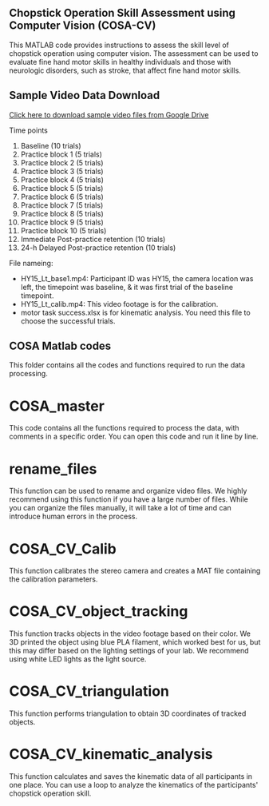 ## Chopstick Operation Skill Assessment using Computer Vision (COSA-CV)

This MATLAB code provides instructions to assess the skill level of chopstick operation using computer vision. The assessment can be used to evaluate fine hand motor skills in healthy individuals and those with neurologic disorders, such as stroke, that affect fine hand motor skills.

## Sample Video Data Download
[Click here to download sample video files from Google Drive](https://drive.google.com/drive/folders/1Fr_mPyVMsOllc9yXrQ_YJ18UNFs_qJDo?usp=sharing)

Time points
1. Baseline (10 trials)
2. Practice block 1 (5 trials)
3. Practice block 2 (5 trials)
4. Practice block 3 (5 trials)
5. Practice block 4 (5 trials)
6. Practice block 5 (5 trials)
7. Practice block 6 (5 trials)
8. Practice block 7 (5 trials)
9. Practice block 8 (5 trials)
10. Practice block 9 (5 trials)
11. Practice block 10 (5 trials)
12. Immediate Post-practice retention (10 trials)
13. 24-h Delayed Post-practice retention (10 trials)

File nameing:
- HY15_Lt_base1.mp4: Participant ID was HY15, the camera location was left, the timepoint was baseline, & it was first trial of the baseline timepoint.
- HY15_Lt_calib.mp4: This video footage is for the calibration.
- motor task success.xlsx is for kinematic analysis. You need this file to choose the successful trials.

## COSA Matlab codes
This folder contains all the codes and functions required to run the data processing.

# COSA_master
This code contains all the functions required to process the data, with comments in a specific order. You can open this code and run it line by line.

# rename_files
This function can be used to rename and organize video files. We highly recommend using this function if you have a large number of files. While you can organize the files manually, it will take a lot of time and can introduce human errors in the process.

# COSA_CV_Calib
This function calibrates the stereo camera and creates a MAT file containing the calibration parameters.

# COSA_CV_object_tracking
This function tracks objects in the video footage based on their color. We 3D printed the object using blue PLA filament, which worked best for us, but this may differ based on the lighting settings of your lab. We recommend using white LED lights as the light source.

# COSA_CV_triangulation
This function performs triangulation to obtain 3D coordinates of tracked objects.

# COSA_CV_kinematic_analysis
This function calculates and saves the kinematic data of all participants in one place. You can use a loop to analyze the kinematics of the participants' chopstick operation skill.

